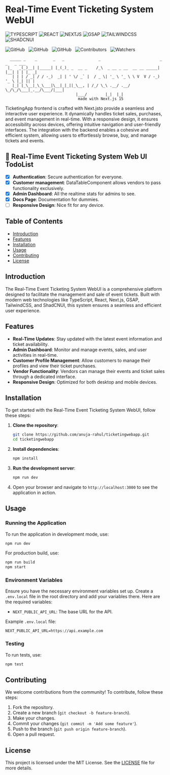 # Real-Time Event Ticketing System WebUI

![TYPESCRIPT](https://img.shields.io/badge/TypeScript-000?style=for-the-badge&logo=typescript)
![REACT](https://img.shields.io/badge/-React_19-000?style=for-the-badge&logo=react)
![NEXTJS](https://img.shields.io/badge/next_15-000?style=for-the-badge&logo=next.js)
![GSAP](https://img.shields.io/badge/gsap-000?style=for-the-badge&logo=greensock)
![TAILWINDCSS](https://img.shields.io/badge/-tailwindCSS-000?style=for-the-badge&logo=tailwindcss)
![SHADCNUI](https://img.shields.io/badge/-shadcn_ui-000?style=for-the-badge&logo=shadcnui)

![GitHub](https://img.shields.io/github/forks/anuja-rahul/ticketingwebapp?style&logo=github)
&nbsp;
![GitHub](https://img.shields.io/github/license/anuja-rahul/ticketingwebapp?style&logo=github)
&nbsp;
![GitHub](https://img.shields.io/github/stars/anuja-rahul/ticketingwebapp?style&logo=github)
&nbsp;
![Contributors](https://img.shields.io/github/contributors/anuja-rahul/ticketingwebapp?style&logo=github)
&nbsp;
![Watchers](https://img.shields.io/github/watchers/anuja-rahul/ticketingwebapp?style&logo=github)
&nbsp;

```shell
  _____ _    _       _   _               _                          _    _   _ ___
 |_   _(_)__| |_____| |_(_)_ _  __ _    /_\  _ __ _ __  __ __ _____| |__| | | |_ _|
   | | | / _| / / -_)  _| | ' \/ _` |  / _ \| '_ \ '_ \ \ V  V / -_) '_ \ |_| || |
   |_| |_\__|_\_\___|\__|_|_||_\__, | /_/ \_\ .__/ .__/  \_/\_/\___|_.__/\___/|___|
                               |___/        |_|  |_|
                                made with Next.js 15

```

TicketingApp frontend is crafted with Next.jsto provide a seamless and interactive user experience.
It dynamically handles ticket sales, purchases, and event management in real-time.
With a responsive design, it ensures accessibility across devices, offering intuitive navigation and user-friendly interfaces.
The integration with the backend enables a cohesive and efficient system, allowing users to effortlessly browse, buy, and manage tickets and events.

## 🎫 Real-Time Event Ticketing System Web UI TodoList

- [x] **Authentication**: Secure authentication for everyone.
- [x] **Customer management**: DataTableComponent allows vendors to pass functionality exclusively.
- [x] **Admin Dashboard**: All the realtime stats for admins to see.
- [x] **Docs Page**: Documentation for dummies.
- [ ] **Responsive Design**: Nice fit for any device.

## Table of Contents

- [Introduction](#introduction)
- [Features](#features)
- [Installation](#installation)
- [Usage](#usage)
- [Contributing](#contributing)
- [License](#license)

## Introduction

The Real-Time Event Ticketing System WebUI is a comprehensive platform designed to facilitate the management and sale of event tickets. Built with modern web technologies like TypeScript, React, Next.js, GSAP, TailwindCSS, and ShadCNUI, this system ensures a seamless and efficient user experience.

## Features

- **Real-Time Updates**: Stay updated with the latest event information and ticket availability.
- **Admin Dashboard**: Monitor and manage events, sales, and user activities in real-time.
- **Customer Profile Management**: Allow customers to manage their profiles and view their ticket purchases.
- **Vendor Functionality**: Vendors can manage their events and ticket sales through a dedicated interface.
- **Responsive Design**: Optimized for both desktop and mobile devices.

## Installation

To get started with the Real-Time Event Ticketing System WebUI, follow these steps:

1. **Clone the repository**:

    ```bash
    git clone https://github.com/anuja-rahul/ticketingwebapp.git
    cd ticketingwebapp
    ```

2. **Install dependencies**:

    ```bash
    npm install
    ```

3. **Run the development server**:

    ```bash
    npm run dev
    ```

4. Open your browser and navigate to `http://localhost:3000` to see the application in action.

## Usage

### Running the Application

To run the application in development mode, use:

```bash
npm run dev
```

For production build, use:

```bash
npm run build
npm start
```

### Environment Variables

Ensure you have the necessary environment variables set up. Create a `.env.local` file in the root directory and add your variables there. Here are the required variables:

- `NEXT_PUBLIC_API_URL`: The base URL for the API.

Example `.env.local` file:

```env
NEXT_PUBLIC_API_URL=https://api.example.com
```

### Testing

To run tests, use:

```bash
npm test
```

## Contributing

We welcome contributions from the community! To contribute, follow these steps:

1. Fork the repository.
2. Create a new branch (`git checkout -b feature-branch`).
3. Make your changes.
4. Commit your changes (`git commit -m 'Add some feature'`).
5. Push to the branch (`git push origin feature-branch`).
6. Open a pull request.

## License

This project is licensed under the MIT License. See the [LICENSE](LICENSE) file for more details.
